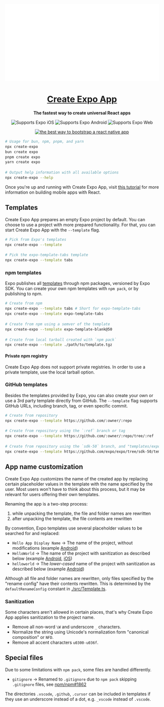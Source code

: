 <!-- Title -->

<p align="center">
  <a href="https://github.com/expo/examples">
    <img alt="create-expo-app" src="./.gh-assets/banner.svg">
    <h1 align="center">Create Expo App</h1>
  </a>
</p>

<!-- Header -->

<p align="center">
  <b>The fastest way to create universal React apps</b>
  <br />

  <p align="center">
    <!-- iOS -->
    <img alt="Supports Expo iOS" longdesc="Supports Expo iOS" src="https://img.shields.io/badge/iOS-000.svg?style=flat-square&logo=APPLE&labelColor=999999&logoColor=fff" />
    <!-- Android -->
    <img alt="Supports Expo Android" longdesc="Supports Expo Android" src="https://img.shields.io/badge/Android-000.svg?style=flat-square&logo=ANDROID&labelColor=A4C639&logoColor=fff" />
    <!-- Web -->
    <img alt="Supports Expo Web" longdesc="Supports Expo Web" src="https://img.shields.io/badge/web-000.svg?style=flat-square&logo=GOOGLE-CHROME&labelColor=4285F4&logoColor=fff" />
  </p>
  <p align="center">
    <a href="https://packagephobia.now.sh/result?p=create-expo">
      <img alt="the best way to bootstrap a react native app" longdesc="the best way to create a react native app" src="https://flat.badgen.net/packagephobia/install/create-expo" />
    </a>
  </p>

</p>

<!-- Body -->

```sh
# Usage for bun, npm, pnpm, and yarn
npx create-expo
bun create expo
pnpm create expo
yarn create expo

# Output help information with all available options
npx create-expo --help
```

Once you're up and running with Create Expo App, visit [this tutorial](https://docs.expo.dev/tutorial/planning/) for more information on building mobile apps with React.

## Templates

Create Expo App prepares an empty Expo project by default. You can choose to use a project with more prepared functionality. For that, you can start Create Expo App with the `--template` flag.

```sh
# Pick from Expo's templates
npx create-expo --template

# Pick the expo-template-tabs template
npx create-expo --template tabs
```

### npm templates

Expo publishes all [templates](../../templates/) through npm packages, versioned by Expo SDK. You can create your own npm templates with `npm pack`, or by publishing to npm.

```sh
# Create from npm
npx create-expo --template tabs # Short for expo-template-tabs
npx create-expo --template expo-template-tabs

# Create from npm using a semver of the template
npx create-expo --template expo-template-blank@50

# Create from local tarball created with `npm pack`
npx create-expo --template ./path/to/template.tgz
```

#### Private npm registry

Create Expo App does not support private registries. In order to use a private template, use the local tarball option.

### GitHub templates

Besides the templates provided by Expo, you can also create your own or use a 3rd party template directly from GitHub. The `--template` flag supports GitHub URLs, including branch, tag, or even specific commit.

```sh
# Create from repository
npx create-expo --template https://github.com/:owner/:repo

# Create from repository using the `:ref` branch or tag
npx create-expo --template https://github.com/:owner/:repo/tree/:ref

# Create from repository using the `sdk-50` branch, and "templates/expo-template-bare-minimum" subdirectory
npx create-expo --template https://github.com/expo/expo/tree/sdk-50/templates/expo-template-bare-minimum
```

## App name customization

Create Expo App customizes the name of the created app by replacing certain placeholder values in the template with the name specified by the user. Most users won't have to think about this process, but it may be relevant for users offering their own templates.

Renaming the app is a two-step process:

1. while unpacking the template, the file and folder names are rewritten
2. after unpacking the template, the file contents are rewritten

By convention, Expo templates use several placeholder values to be searched for and replaced:

- `Hello App Display Name` → The name of the project, without modifications (example [Android](../../templates/expo-template-bare-minimum/android/app/src/main/res/values/strings.xml#L2))
- `HelloWorld` → The name of the project with sanitization as described below (example [Android](../../templates/expo-template-bare-minimum//android/settings.gradle#L1), [iOS](../../templates/expo-template-bare-minimum/ios/Podfile#L16))
- `helloworld` → The _lower-cased_ name of the project with sanitization as described below (example [Android](../../templates/expo-template-bare-minimum/android/app/build.gradle#L86))

Although all file and folder names are rewritten, only files specified by the "rename config" have their contents rewritten. This is determined by the `defaultRenameConfig` constant in [./src/Template.ts](./src/Template.ts).

### Sanitization

Some characters aren't allowed in certain places, that's why Create Expo App applies sanitization to the project name.

- Remove all non-word `\W` and underscore `_` characters.
- Normalize the string using Unicode's normalization form "canonical composition" or `NFD`.
- Remove all accent characters `u0300-u036f`.

## Special files

Due to some limitations with `npm pack`, some files are handled differently.

- `gitignore` → Renamed to `.gitignore` due to `npm pack` skipping `.gitignore` files, see [npm/npm#1862](https://github.com/npm/npm/issues/1862)

The directories `.vscode`, `.github`, `.cursor` can be included in templates if they use an underscore instead of a dot, e.g. `_vscode` instead of `.vscode`.
